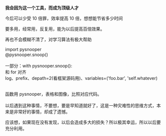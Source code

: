 
**我会因为这一个工具，而成为顶级人才**  

今后可以少受 10 倍罪，效率提高 10 倍，想想能节省多少时间

要多用，经常用，反复用，能为以后提高百倍效果。

再也不会模糊不清了，对学习算法有极大帮助  

import pysnooper  
@pysnooper.snoop()   
<br>
一部分：with pysnooper.snoop():  
和 for 对齐  
log、prefix、depath=2(看框架源码用)、variables=('foo.bar', 'self.whatever)  
<br>


函数用 pysnooper，表格和图像，比照对应代码。  
<br>
以后遇到这种事情，不要想，要是早知道就好了，这是一种灾难性的思维方式，本来是非常好的事情，却成了遗憾。  

应该想，如果现在没有发现，以后会造成多大的损失？所以极其幸运，所以以后要充分利用。  
